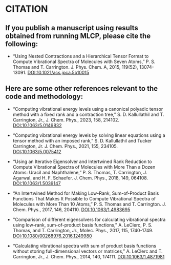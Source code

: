 
# CITATION

## If you publish a manuscript using results obtained from running MLCP, please cite the following:

- “Using Nested Contractions and a Hierarchical Tensor Format to Compute Vibrational Spectra of Molecules with Seven Atoms,”
P. S. Thomas and T. Carrington. J. Phys. Chem. A, 2015, 119(52), 13074-13091.
[DOI:10.1021/acs.jpca.5b10015](https://doi.org/10.1021/acs.jpca.5b10015)

## Here are some other references relevant to the code and methodology:

- “Computing vibrational energy levels using a canonical polyadic tensor method with a fixed rank and a contraction tree,”
S. D. Kallullathil and T. Carrington, Jr., J. Chem. Phys., 2023, 158, 214102.
[DOI:10.1063/5.0149832](https://doi.org/10.1063/5.0149832)

- “Computing vibrational energy levels by solving linear equations using a tensor method with an imposed rank,”
S. D. Kallullathil and Tucker Carrington, Jr. J. Chem. Phys., 2021, 155, 234105.
[DOI:10.1063/5.0075412](https://doi.org/10.1063/5.0075412)

- “Using an Iterative Eigensolver and Intertwined Rank Reduction to Compute Vibrational Spectra of Molecules with More Than a Dozen Atoms: Uracil and Naphthalene,”
P. S. Thomas, T. Carrington, J. Agarwal, and H. F. Schaefer. J. Chem. Phys., 2018, 149, 064108.
[DOI:10.1063/1.5039147](https://doi.org/10.1063/1.5039147)

- “An Intertwined Method for Making Low-Rank, Sum-of-Product Basis Functions That Makes It Possible to Compute Vibrational Spectra of Molecules with More Than 10 Atoms,”
P. S. Thomas and T. Carrington. J. Chem. Phys., 2017, 146, 204110.
[DOI:10.1063/1.4983695](https://doi.org/10.1063/1.4983695)

- "Comparison of different eigensolvers for calculating vibrational spectra using low-rank, sum-of-product basis functions,"
A. LeClerc, P. S. Thomas, and T. Carrington, Jr., Molec. Phys., 2017, 115, 1740-1749.
[DOI:10.1080/00268976.2016.1249980](https://doi.org/10.1080/00268976.2016.1249980)

- “Calculating vibrational spectra with sum of product basis functions without storing full-dimensional vectors or matrices,”
A. LeClerc and T. Carrington, Jr., J. Chem. Phys., 2014, 140, 174111.
[DOI:10.1063/1.4871981](https://doi.org/10.1063/1.4871981)

